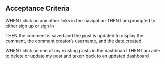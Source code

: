 
## Acceptance Criteria

WHEN I click on any other links in the navigation
THEN I am prompted to either sign up or sign in



THEN the comment is saved and the post is updated to display the comment, the comment creator’s username, and the date created

WHEN I click on one of my existing posts in the dashboard
THEN I am able to delete or update my post and taken back to an updated dashboard





